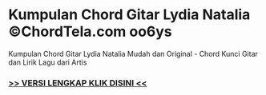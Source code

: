 
 # Kumpulan Chord Gitar Lydia Natalia ©ChordTela.com oo6ys


Kumpulan Chord Gitar Lydia Natalia Mudah dan Original - Chord Kunci Gitar dan Lirik Lagu dari Artis

###  <a href="https://shortlighzx.web.app?sq=Kumpulan Chord Gitar Lydia Natalia ©ChordTela.com"> >> VERSI LENGKAP KLIK DISINI << </a>
